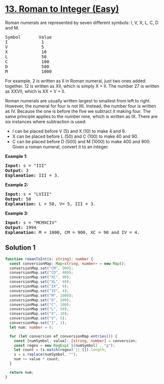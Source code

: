 # [13. Roman to Integer (Easy)](https://leetcode.com/problems/roman-to-integer/)

<p>Roman numerals are represented by seven different symbols: I, V, X, L, C, D and M.</p>

<pre>
Symbol       Value
I             1
V             5
X             10
L             50
C             100
D             500
M             1000
</pre>

<p>For example, 2 is written as II in Roman numeral, just two ones added together. 12 is written as XII, which is simply X + II. The number 27 is written as XXVII, which is XX + V + II.

Roman numerals are usually written largest to smallest from left to right. However, the numeral for four is not IIII. Instead, the number four is written as IV. Because the one is before the five we subtract it making four. The same principle applies to the number nine, which is written as IX. There are six instances where subtraction is used:

- I can be placed before V (5) and X (10) to make 4 and 9.
- X can be placed before L (50) and C (100) to make 40 and 90.
- C can be placed before D (500) and M (1000) to make 400 and 900.
  Given a roman numeral, convert it to an integer.</p>

<p><strong>Example 1:</strong></p>

<pre>
<strong>Input:</strong> s = "III"
<strong>Output:</strong> 3
<strong>Explanation:</strong> III = 3.
</pre>

<p><strong>Example 2:</strong></p>

<pre>
<strong>Input:</strong> s = "LVIII"
<strong>Output:</strong> 58
<strong>Explanation:</strong> L = 50, V= 5, III = 3.
</pre>

<p><strong>Example 3:</strong></p>

<pre>
<strong>Input:</strong> s = "MCMXCIV"
<strong>Output:</strong> 1994
<strong>Explanation:</strong> M = 1000, CM = 900, XC = 90 and IV = 4.
</pre>

## Solution 1

```ts
function romanToInt(s: string): number {
  const conversionMap: Map<string, number> = new Map();
  conversionMap.set("CM", 900);
  conversionMap.set("CD", 400);
  conversionMap.set("XC", 90);
  conversionMap.set("XL", 40);
  conversionMap.set("IX", 9);
  conversionMap.set("IV", 4);
  conversionMap.set("M", 1000);
  conversionMap.set("D", 500);
  conversionMap.set("C", 100);
  conversionMap.set("L", 50);
  conversionMap.set("X", 10);
  conversionMap.set("V", 5);
  conversionMap.set("I", 1);
  let num: number = 0;

  for (let conversion of conversionMap.entries()) {
    const [numSymbol, value]: [string, number] = conversion;
    const regex = new RegExp(`${numSymbol}`, "g");
    let count = (s.match(regex) || []).length;
    s = s.replace(numSymbol, "");
    num += value * count;
  }

  return num;
}
```
